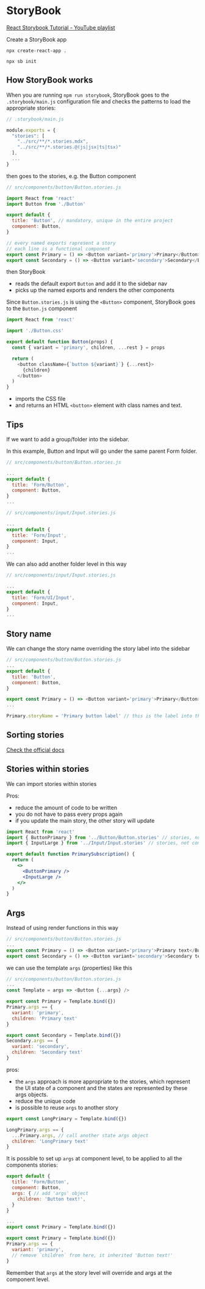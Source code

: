 # StoryBook

[React Storybook Tutorial - YouTube playlist](https://www.youtube.com/playlist?list=PLC3y8-rFHvwhC-j3x3t9la8-GQJGViDQk)

Create a StoryBook app

```shell
npx create-react-app .

npx sb init
```

## How StoryBook works

When you are running `npm run storybook`, StoryBook goes to the `.storybook/main.js` configuration file and checks the patterns to load the appropriate stories:

```js
// .storybook/main.js

module.exports = {
  "stories": [
    "../src/**/*.stories.mdx",
    "../src/**/*.stories.@(js|jsx|ts|tsx)"
  ],
  ...
}
```

then goes to the stories, e.g. the Button component

```js
// src/components/button/Button.stories.js

import React from 'react'
import Button from './Button'

export default {
  title: 'Button', // mandatory, unique in the entire project
  component: Button,
}

// every named exports rapresent a story
// each line is a functional component
export const Primary = () => <Button variant='primary'>Primary</Button>
export const Secondary = () => <Button variant='secondary'>Secondary</Button>
```

then StoryBook
- reads the default export `Button` and add it to the sidebar nav
- picks up the named exports and renders the other components

Since `Button.stories.js` is using the `<Button>` component, StoryBook goes to the `Button.js` component

```js
import React from 'react'

import './Button.css'

export default function Button(props) {
  const { variant = 'primary', children, ...rest } = props

  return (
    <button className={`button ${variant}`} {...rest}>
      {children}
    </button>
  )
}
```

- imports the CSS file
- and returns an HTML `<button>` element with class names and text.

## Tips

If we want to add a group/folder into the sidebar.

In this example, Button and Input will go under the same parent Form folder.

```js
// src/components/button/Button.stories.js

...
export default {
  title: 'Form/Button',
  component: Button,
}
...
```

```js
// src/components/input/Input.stories.js

...
export default {
  title: 'Form/Input',
  component: Input,
}
...
```

We can also add another folder level in this way

```js
// src/components/input/Input.stories.js

...
export default {
  title: 'Form/UI/Input',
  component: Input,
}
...
```

## Story name

We can change the story name overriding the story label into the sidebar

```js
// src/components/button/Button.stories.js
...
export default {
  title: 'Button',
  component: Button,
}

export const Primary = () => <Button variant='primary'>Primary</Button>
...

Primary.storyName = 'Primary button label' // this is the label into the sidebar
```

## Sorting stories

[Check the official docs](https://storybook.js.org/docs/react/writing-stories/naming-components-and-hierarchy#sorting-stories)


## Stories within stories

We can import stories within stories

Pros:
- reduce the amount of code to be written
- you do not have to pass every props again
- if you update the main story, the other story will update

```jsx
import React from 'react'
import { ButtonPrimary } from '../Button/Button.stories' // stories, not components
import { InputLarge } from '../Input/Input.stories' // stories, not components

export default function PrimarySubscription() {
  return (
    <>
      <ButtonPrimary />
      <InputLarge />
    </>
  )
}
```

## Args

Instead of using render functions in this way

```js
// src/components/button/Button.stories.js
...
export const Primary = () => <Button variant='primary'>Primary text</Button>
export const Secondary = () => <Button variant='secondary'>Secondary text</Button>
```

we can use the template `args` (properties) like this

```js
// src/components/button/Button.stories.js
...
const Template = args => <Button {...args} />

export const Primary = Template.bind({})
Primary.args == {
  variant: 'primary',
  children: 'Primary text'
}

export const Secondary = Template.bind({})
Secondary.args == {
  variant: 'secondary',
  children: 'Secondary text'
}
```

pros:
- the `args` approach is more appropriate to the stories, which represent the UI state of a component and the states are represented by these args objects.
- reduce the unique code
- is possible to reuse `args` to another story

```js
export const LongPrimary = Template.bind({})

LongPrimary.args == {
  ...Primary.args, // call another state args object
  children: 'LongPrimary text'
}
```

It is possible to set up `args` at component level, to be applied to all the components stories:

```js
export default {
  title: 'Form/Button',
  component: Button,
  args: { // add 'args' object
    children: 'Button text!',
  }
}

...
export const Primary = Template.bind({})

export const Primary = Template.bind({})
Primary.args == {
  variant: 'primary',
  // remove `children` from here, it inherited 'Button text!'
}
```

Remember that `args` at the story level will override and args at the component level.
